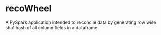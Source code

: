 # recoWheel
A PySpark application intended to reconcile data by generating row wise sha1 hash of all column fields in a dataframe
